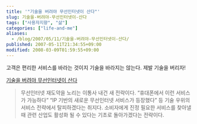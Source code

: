 ```yaml
---
title: '"기술을 버려야 무선인터넷이 산다"'
slug: 기술을-버려야-무선인터넷이-산다
tags: ["사용자지향", "삶"]
categories: ["life-and-me"]
aliases:
  - /blog/2007/05/11/기술을-버려야-무선인터넷이-산다/
published: 2007-05-11T21:34:55+09:00
modified: 2008-03-09T01:59:55+09:00
---
```

고객은 편리한 서비스를 바라는 것이지 기술을 바라지는 않는다. 제발 기술을
버리자!  
  
[기술을 버려야 무선인터넷이 산다](http://www.ebuzz.co.kr/content/buzz_view.html?uid=23412&ps_rss=1)

> 무선인터넷 재도약을 노리는 이통사 내건 새 전략이다. “휴대폰에서 이런
> 서비스가 가능하다” “IP 기반의 새로운 무선인터넷 서비스가 등장했다” 등
> 기술 우위의 서비스 전략에서 탈피하겠다는 취지다. 소비자에게 진정 필요한
> 서비스를 찾아낼 때 관련 산업도 활성화 될 수 있다는 기초로 돌아가겠다는
> 전략이다.
